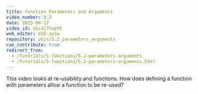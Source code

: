 ```yaml
---
title: Function Parameters and Arguments
video_number: 5.2
date: 2015-09-17
video_id: zkc417YapfE
web_editor: eGD-xzsw
repository: p5js/5.2_parameters_arguments
can_contribute: true
redirect_from:
  - /Tutorials/5-functions/5.2-parameters-arguments
  - /Tutorials/5-functions/5.2-parameters-arguments.html
---
```


This video looks at re-usability and functions. How does defining a function with parameters allow a function to be re-used?
